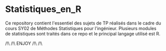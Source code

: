 
# Statistiques_en_R


Ce repository contient l'essentiel des sujets de TP réalisés dans le cadre du cours SY02 de Méthodes Statistiques pour l'ingénieur.
Plusieurs modules de statistiques sont traités dans ce repo et le principal langage utilisé est R.


/!\ /!\ ENJOY /!\ /!\
